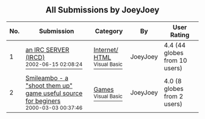 ﻿<div align="center">

## All Submissions by JoeyJoey

</div>

No.  | Submission | Category | By   | User Rating
---- | ---------- | -------- | ---- | -----------
1 | [an IRC SERVER \(IRCD\)<br /><sup>2002-06-15 02:08:24</sup>](https://github.com/Planet-Source-Code/joeyjoey-an-irc-server-ircd__1-35898) | [Internet/ HTML<br /><sup>Visual Basic</sup>](../ByCategory/internet-html__1-34.md) | JoeyJoey | 4.4 (44 globes from 10 users)
2 | [Smileambo \- a "shoot them up" game useful source for beginers<br /><sup>2000-03-03 00:37:46</sup>](https://github.com/Planet-Source-Code/joeyjoey-smileambo-a-shoot-them-up-game-useful-source-for-beginers__1-35875) | [Games<br /><sup>Visual Basic</sup>](../ByCategory/games__1-38.md) | JoeyJoey | 4.0 (8 globes from 2 users)
